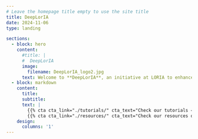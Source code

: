 ```yaml
---
# Leave the homepage title empty to use the site title
title: DeepLorIA
date: 2024-11-06
type: landing

sections:
  - block: hero
    content:
      #title: |
      #  DeepLorIA
      image:
        filename: DeepLorIA_logo2.jpg
      text: Welcome to **DeepLorIA**, an initiative at LORIA to enhance AI knowledge and collaboration across research teams. This channel aims to allow the exchange of AI knowledge and share valuable insights to enhance the impact of both current and future projects!
  - block: markdown
    content:
      title:
      subtitle:
      text: |
        {{% cta cta_link="./tutorials/" cta_text="Check our tutorials →" %}}
        {{% cta cta_link="./resources/" cta_text="Check our resources on AI →" %}}
    design:
      columns: '1'
---
```

